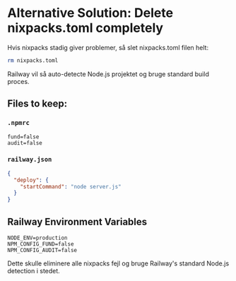 # Alternative Solution: Delete nixpacks.toml completely

Hvis nixpacks stadig giver problemer, så slet nixpacks.toml filen helt:

```bash
rm nixpacks.toml
```

Railway vil så auto-detecte Node.js projektet og bruge standard build proces.

## Files to keep:

### `.npmrc`
```
fund=false
audit=false
```

### `railway.json`  
```json
{
  "deploy": {
    "startCommand": "node server.js"
  }
}
```

## Railway Environment Variables
```
NODE_ENV=production
NPM_CONFIG_FUND=false
NPM_CONFIG_AUDIT=false
```

Dette skulle eliminere alle nixpacks fejl og bruge Railway's standard Node.js detection i stedet.